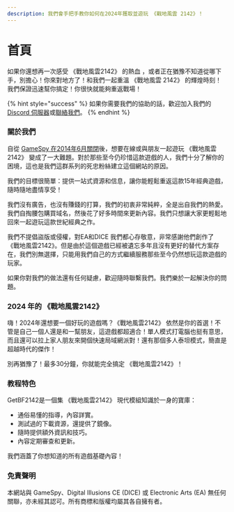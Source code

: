 ```yaml
---
description: 我們會手把手教你如何在2024年獲取並遊玩 《戰地風雲 2142》！
---
```


# 首頁

如果你還想再一次感受 《戰地風雲2142》 的熱血 ，或者正在猶豫不知道從哪下手，別擔心！你來對地方了！和我們一起重溫 《戰地風雲 2142》 的輝煌時刻！我們保證迅速幫你搞定！你很快就能夠重返戰場！

{% hint style="success" %}
如果你需要我們的協助的話，歡迎加入我們的 [Discord 伺服器](https://discord.gg/DaMVNknVnV)或[聯絡我們](others/contact-us.md)。
{% endhint %}

### 關於我們

自從 [GameSpy 在2014年6月關閉](https://en.wikipedia.org/wiki/GameSpy#Shutdown)後，想要在線或與朋友一起遊玩 《戰地風雲2142》 變成了一大難題。對於那些至今仍珍惜這款遊戲的人，我們十分了解你的困境，這也是我們這群系列的死忠粉絲建立這個網站的原因。

我們的目標很簡單：提供一站式資源和信息，讓你能輕鬆重返這款15年經典遊戲，隨時隨地盡情享受！

我們沒有廣告，也沒有賺錢的打算，我們的初衷非常純粹，全是出自我們的熱愛。我們自掏腰包購買域名，然後花了好多時間來更新內容。我們只想讓大家更輕鬆地回來一起遊玩這款世紀經典之作。

我們不提倡盜版或侵權，對EA和DICE 我們都心存敬意，非常感謝他們創作了 《戰地風雲2142》。但是由於這個遊戲已經被遺忘多年且沒有更好的替代方案存在，我們別無選擇，只能用我們自己的方式繼續服務那些至今仍然想玩這款遊戲的玩家。

如果你對我們的做法還有任何疑慮，歡迎隨時聯繫我們。我們樂於一起解決你的問題。

### 2024 年的 《戰地風雲2142》

嗨！2024年還想要一個好玩的遊戲嗎？《戰地風雲2142》 依然是你的首選！不管是自己一個人還是和一幫朋友，這遊戲都超適合！單人模式打電腦也挺有意思，而且還可以拉上家人朋友來開個快速局域網派對！還有那個多人泰坦模式，簡直是超越時代的傑作！

別再猶豫了！最多30分鐘，你就能完全搞定 《戰地風雲2142》！

### 教程特色

GetBF2142是一個集 《戰地風雲2142》 現代模組知識於一身的寶庫：

* 通俗易懂的指導，內容詳實。
* 測試過的下載資源，還提供了鏡像。
* 隨時提供額外資訊和技巧。
* 內容定期審查和更新。

我們涵蓋了你想知道的所有遊戲基礎內容！

### 免責聲明

本網站與 GameSpy、Digital Illusions CE (DICE) 或 Electronic Arts (EA) 無任何關聯，亦未經其認可。所有商標和版權均屬其各自擁有者。
